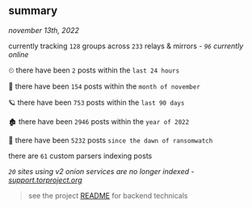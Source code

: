 
## summary
_november 13th, 2022_

currently tracking `128` groups across `233` relays & mirrors - _`96` currently online_

⏲ there have been `2` posts within the `last 24 hours`

🦈 there have been `154` posts within the `month of november`

🪐 there have been `753` posts within the `last 90 days`

🏚 there have been `2946` posts within the `year of 2022`

🦕 there have been `5232` posts `since the dawn of ransomwatch`

there are `61` custom parsers indexing posts

_`20` sites using v2 onion services are no longer indexed - [support.torproject.org](https://support.torproject.org/onionservices/v2-deprecation/)_

> see the project [README](https://github.com/joshhighet/ransomwatch#ransomwatch--) for backend technicals
